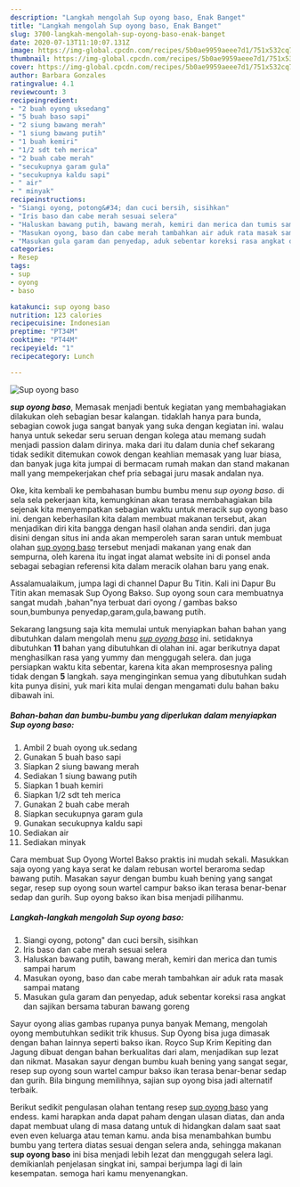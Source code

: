 ```yaml
---
description: "Langkah mengolah Sup oyong baso, Enak Banget"
title: "Langkah mengolah Sup oyong baso, Enak Banget"
slug: 3700-langkah-mengolah-sup-oyong-baso-enak-banget
date: 2020-07-13T11:10:07.131Z
image: https://img-global.cpcdn.com/recipes/5b0ae9959aeee7d1/751x532cq70/sup-oyong-baso-foto-resep-utama.jpg
thumbnail: https://img-global.cpcdn.com/recipes/5b0ae9959aeee7d1/751x532cq70/sup-oyong-baso-foto-resep-utama.jpg
cover: https://img-global.cpcdn.com/recipes/5b0ae9959aeee7d1/751x532cq70/sup-oyong-baso-foto-resep-utama.jpg
author: Barbara Gonzales
ratingvalue: 4.1
reviewcount: 3
recipeingredient:
- "2 buah oyong uksedang"
- "5 buah baso sapi"
- "2 siung bawang merah"
- "1 siung bawang putih"
- "1 buah kemiri"
- "1/2 sdt teh merica"
- "2 buah cabe merah"
- "secukupnya garam gula"
- "secukupnya kaldu sapi"
- " air"
- " minyak"
recipeinstructions:
- "Siangi oyong, potong&#34; dan cuci bersih, sisihkan"
- "Iris baso dan cabe merah sesuai selera"
- "Haluskan bawang putih, bawang merah, kemiri dan merica dan tumis sampai harum"
- "Masukan oyong, baso dan cabe merah tambahkan air aduk rata masak sampai matang"
- "Masukan gula garam dan penyedap, aduk sebentar koreksi rasa angkat dan sajikan bersama taburan bawang goreng"
categories:
- Resep
tags:
- sup
- oyong
- baso

katakunci: sup oyong baso 
nutrition: 123 calories
recipecuisine: Indonesian
preptime: "PT34M"
cooktime: "PT44M"
recipeyield: "1"
recipecategory: Lunch

---
```



![Sup oyong baso](https://img-global.cpcdn.com/recipes/5b0ae9959aeee7d1/751x532cq70/sup-oyong-baso-foto-resep-utama.jpg)

<b><i>sup oyong baso</i></b>, Memasak menjadi bentuk kegiatan yang membahagiakan dilakukan oleh sebagian besar kalangan. tidaklah hanya para bunda, sebagian cowok juga sangat banyak yang suka dengan kegiatan ini. walau hanya untuk sekedar seru seruan dengan kolega atau memang sudah menjadi passion dalam dirinya. maka dari itu dalam dunia chef sekarang tidak sedikit ditemukan cowok dengan keahlian memasak yang luar biasa, dan banyak juga kita jumpai di bermacam rumah makan dan stand makanan mall yang mempekerjakan chef pria sebagai juru masak andalan nya.

Oke, kita kembali ke pembahasan bumbu bumbu menu <i>sup oyong baso</i>. di sela sela pekerjaan kita, kemungkinan akan terasa membahagiakan bila sejenak kita menyempatkan sebagian waktu untuk meracik sup oyong baso ini. dengan keberhasilan kita dalam membuat makanan tersebut, akan menjadikan diri kita bangga dengan hasil olahan anda sendiri. dan juga disini dengan situs ini anda akan memperoleh saran saran untuk membuat olahan <u>sup oyong baso</u> tersebut menjadi makanan yang enak dan sempurna, oleh karena itu ingat ingat alamat website ini di ponsel anda sebagai sebagian referensi kita dalam meracik olahan baru yang enak.

Assalamualaikum, jumpa lagi di channel Dapur Bu Titin. Kali ini Dapur Bu Titin akan memasak Sup Oyong Bakso. Sup oyong soun cara membuatnya sangat mudah ,bahan&#34;nya terbuat dari oyong / gambas bakso soun,bumbunya penyedap,garam,gula,bawang putih.


Sekarang langsung saja kita memulai untuk menyiapkan bahan bahan yang dibutuhkan dalam mengolah menu <u><i>sup oyong baso</i></u> ini. setidaknya dibutuhkan <b>11</b> bahan yang dibutuhkan di olahan ini. agar berikutnya dapat menghasilkan rasa yang yummy dan menggugah selera. dan juga persiapkan waktu kita sebentar, karena kita akan memprosesnya paling tidak dengan <b>5</b> langkah. saya menginginkan semua yang dibutuhkan sudah kita punya disini, yuk mari kita mulai dengan mengamati dulu bahan baku dibawah ini.

<!--inarticleads1-->

##### Bahan-bahan dan bumbu-bumbu yang diperlukan dalam menyiapkan Sup oyong baso:

1. Ambil 2 buah oyong uk.sedang
1. Gunakan 5 buah baso sapi
1. Siapkan 2 siung bawang merah
1. Sediakan 1 siung bawang putih
1. Siapkan 1 buah kemiri
1. Siapkan 1/2 sdt teh merica
1. Gunakan 2 buah cabe merah
1. Siapkan secukupnya garam gula
1. Gunakan secukupnya kaldu sapi
1. Sediakan  air
1. Sediakan  minyak


Cara membuat Sup Oyong Wortel Bakso praktis ini mudah sekali. Masukkan saja oyong yang kaya serat ke dalam rebusan wortel beraroma sedap bawang putih. Masakan sayur dengan bumbu kuah bening yang sangat segar, resep sup oyong soun wartel campur bakso ikan terasa benar-benar sedap dan gurih. Sup oyong bakso ikan bisa menjadi pilihanmu. 

<!--inarticleads2-->

##### Langkah-langkah mengolah Sup oyong baso:

1. Siangi oyong, potong&#34; dan cuci bersih, sisihkan
1. Iris baso dan cabe merah sesuai selera
1. Haluskan bawang putih, bawang merah, kemiri dan merica dan tumis sampai harum
1. Masukan oyong, baso dan cabe merah tambahkan air aduk rata masak sampai matang
1. Masukan gula garam dan penyedap, aduk sebentar koreksi rasa angkat dan sajikan bersama taburan bawang goreng


Sayur oyong alias gambas rupanya punya banyak Memang, mengolah oyong membutuhkan sedikit trik khusus. Sup Oyong bisa juga dimasak dengan bahan lainnya seperti bakso ikan. Royco Sup Krim Kepiting dan Jagung dibuat dengan bahan berkualitas dari alam, menjadikan sup lezat dan nikmat. Masakan sayur dengan bumbu kuah bening yang sangat segar, resep sup oyong soun wartel campur bakso ikan terasa benar-benar sedap dan gurih. Bila bingung memilihnya, sajian sup oyong bisa jadi alternatif terbaik. 

Berikut sedikit pengulasan olahan tentang resep <u>sup oyong baso</u> yang endess. kami harapkan anda dapat paham dengan ulasan diatas, dan anda dapat membuat ulang di masa datang untuk di hidangkan dalam saat saat even even keluarga atau teman kamu. anda bisa menambahkan bumbu bumbu yang tertera diatas sesuai dengan selera anda, sehingga makanan <b>sup oyong baso</b> ini bisa menjadi lebih lezat dan menggugah selera lagi. demikianlah penjelasan singkat ini, sampai berjumpa lagi di lain kesempatan. semoga hari kamu menyenangkan.
